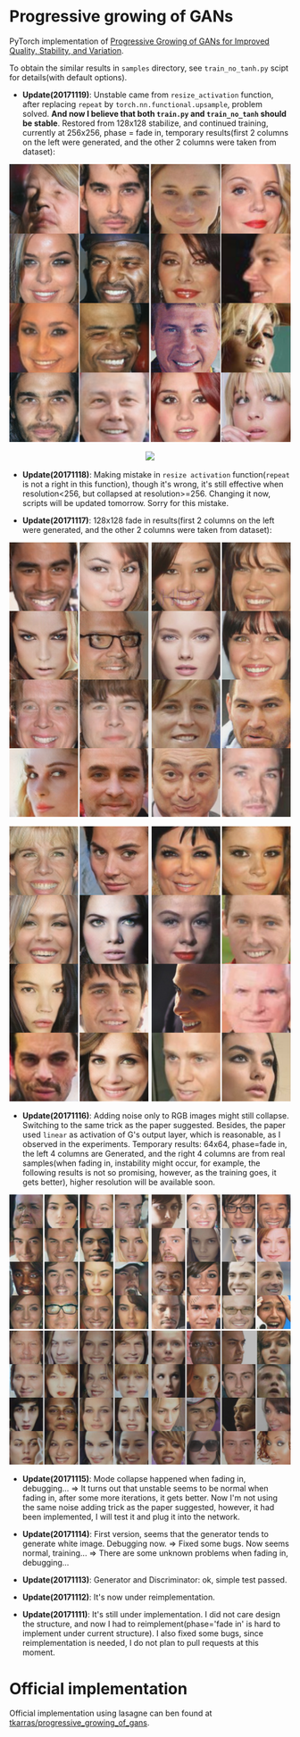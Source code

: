 # Progressive growing of GANs
PyTorch implementation of [Progressive Growing of GANs for Improved Quality, Stability, and Variation](http://arxiv.org/abs/1710.10196). 

To obtain the similar results in `samples` directory, see `train_no_tanh.py` scipt for details(with default options).

* **Update(20171119)**: Unstable came from `resize_activation` function, after replacing `repeat` by `torch.nn.functional.upsample`, problem solved. **And now I believe that both `train.py` and `train_no_tanh` should be stable**. Restored from 128x128 stabilize, and continued training, currently at 256x256, phase = fade in, temporary results(first 2 columns on the left were generated, and the other 2 columns were taken from dataset):

<p align="center">
  <img src="/samples/256x256-fade_in-092000.png">
</p>
<p align="center">
  <img src="/samples/256x256-fade_in-092500">
</p>

* **Update(20171118)**: Making mistake in `resize activation` function(`repeat` is not a right in this function), though it's wrong, it's still effective when resolution<256, but collapsed at resolution>=256. Changing it now, scripts will be updated tomorrow. Sorry for this mistake.

* **Update(20171117)**: 128x128 fade in results(first 2 columns on the left were generated, and the other 2 columns were taken from dataset):

<p align="center">
  <img src="/samples/128x128-fade_in-134500.png">
</p>
<p align="center">
  <img src="/samples/128x128-fade_in-135000.png">
</p>

* **Update(20171116)**: Adding noise only to RGB images might still collapse. Switching to the same trick as the paper suggested. Besides, the paper used `linear` as activation of G's output layer, which is reasonable, as I observed in the experiments. Temporary results: 64x64, phase=fade in, the left 4 columns are Generated, and the right 4 columns are from real samples(when fading in, instability might occur, for example, the following results is not so promising, however, as the training goes, it gets better), higher resolution will be available soon.

<p align="center">
  <img src="/samples/64x64-fade_in-060000.png">
  <img src="/samples/64x64-fade_in-072500.png">
</p>

* **Update(20171115)**: Mode collapse happened when fading in, debugging... => It turns out that unstable seems to be normal when fading in, after some more iterations, it gets better. Now I'm not using the same noise adding trick as the paper suggested, however, it had been implemented, I will test it and plug it into the network.

* **Update(20171114)**: First version, seems that the generator tends to generate white image. Debugging now. => Fixed some bugs. Now seems normal, training... => There are some unknown problems when fading in, debugging...

* **Update(20171113)**: Generator and Discriminator: ok, simple test passed.

* **Update(20171112)**: It's now under reimplementation.

* **Update(20171111)**: It's still under implementation. I did not care design the structure, and now I had to reimplement(phase='fade in' is hard to implement under current structure). I also fixed some bugs, since reimplementation is needed, I do not plan to pull requests at this moment.

# Official implementation
Official implementation using lasagne can ben found at [tkarras/progressive_growing_of_gans](https://github.com/tkarras/progressive_growing_of_gans).

